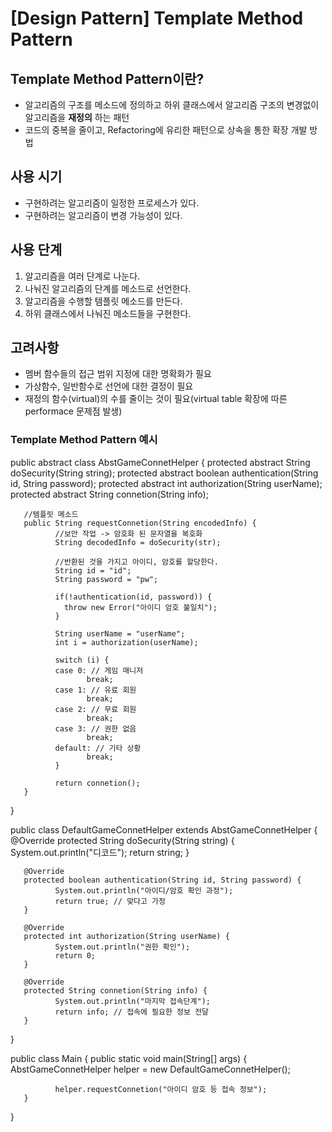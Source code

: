 # [Design Pattern] Template Method Pattern

## Template Method Pattern이란?
- 알고리즘의 구조를 메소드에 정의하고 하위 클래스에서 알고리즘 구조의 변경없이 알고리즘을 **재정의** 하는 패턴
- 코드의 중복을 줄이고, Refactoring에 유리한 패턴으로 상속을 통한 확장 개발 방법

## 사용 시기
- 구현하려는 알고리즘이 일정한 프로세스가 있다.
- 구현하려는 알고리즘이 변경 가능성이 있다.

## 사용 단계
1. 알고리즘을 여러 단계로 나눈다.
2. 나눠진 알고리즘의 단계를 메소드로 선언한다.
3. 알고리즘을 수행할 템플릿 메소드를 만든다.
4. 하위 클래스에서 나눠진 메소드들을 구현한다.

## 고려사항
- 멤버 함수들의 접근 범위 지정에 대한 명확화가 필요
- 가상함수, 일반함수로 선언에 대한 결정이 필요
- 재정의 함수(virtual)의 수를 줄이는 것이 필요(virtual table 확장에 따른 performace 문제점 발생)

### Template Method Pattern 예시

public abstract class AbstGameConnetHelper {
       protected abstract String doSecurity(String string);
       protected abstract boolean authentication(String id, String password);
       protected abstract int authorization(String userName);
       protected abstract String connetion(String info);

       //템플릿 메소드
       public String requestConnetion(String encodedInfo) {
              //보안 작업 -> 암호화 된 문자열을 복호화
              String decodedInfo = doSecurity(str);

              //반환된 것을 가지고 아이디, 암호를 할당한다.
              String id = "id";
              String password = "pw";

              if(!authentication(id, password)) {
                throw new Error("아이디 암호 불일치");
              }

              String userName = "userName";
              int i = authorization(userName);

              switch (i) {
              case 0: // 게임 매니저
                     break;
              case 1: // 유료 회원
                     break;
              case 2: // 무료 회원
                     break;
              case 3: // 권한 없음
                     break;
              default: // 기타 상황
                     break;
              }

              return connetion();
       }
}

public class DefaultGameConnetHelper extends AbstGameConnetHelper {
       @Override
       protected String doSecurity(String string) {
              System.out.println("디코드");
              return string;
       }

       @Override
       protected boolean authentication(String id, String password) {
              System.out.println("아이디/암호 확인 과정");
              return true; // 맞다고 가정
       }

       @Override
       protected int authorization(String userName) {
              System.out.println("권한 확인");
              return 0;
       }

       @Override
       protected String connetion(String info) {
              System.out.println("마지막 접속단계");
              return info; // 접속에 필요한 정보 전달
       }
}

public class Main {
       public static void main(String[] args) {
              AbstGameConnetHelper helper = new DefaultGameConnetHelper();

              helper.requestConnetion("아이디 암호 등 접속 정보");
       }
}
